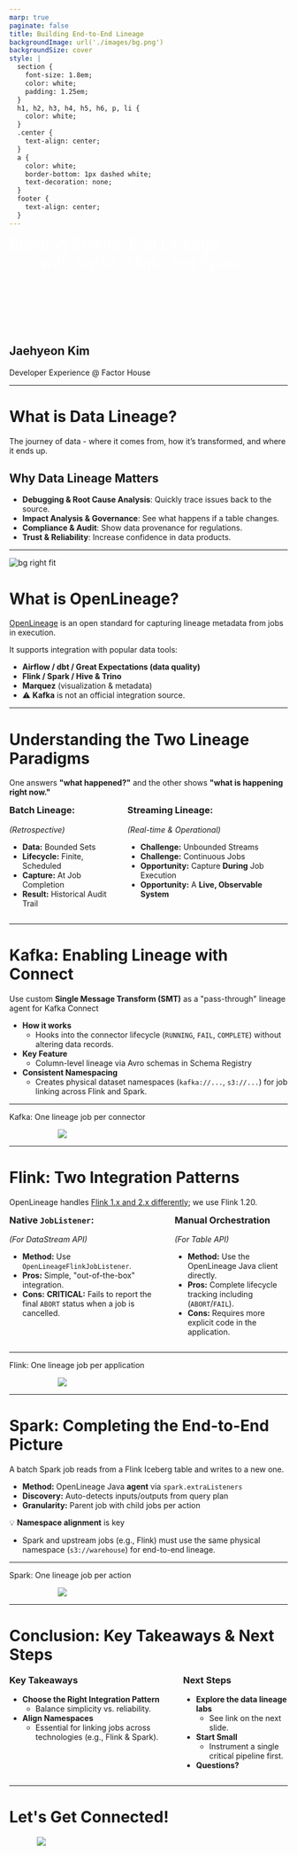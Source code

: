 ```yaml
---
marp: true
paginate: false
title: Building End-to-End Lineage
backgroundImage: url('./images/bg.png')
backgroundSize: cover
style: |
  section {
    font-size: 1.8em;
    color: white;
    padding: 1.25em;
  }
  h1, h2, h3, h4, h5, h6, p, li {
    color: white;
  }
  .center {
    text-align: center;
  }
  a {
    color: white;
    border-bottom: 1px dashed white;
    text-decoration: none;
  }
  footer {
    text-align: center;
  }
---
```


<div style="font-size: 2em; line-height: 1.2; color: white;">
  Building End-to-End Lineage<br>
  <span style="margin-left: 2em;">with Kafka, Flink, and Spark</span>
</div>

<br><br><br><br><br>

## Jaehyeon Kim
Developer Experience @ Factor House

---

# What is Data Lineage?

The journey of data - where it comes from, how it’s transformed, and where it ends up.

## Why Data Lineage Matters
- **Debugging & Root Cause Analysis**: Quickly trace issues back to the source.
- **Impact Analysis & Governance**: See what happens if a table changes.
- **Compliance & Audit**: Show data provenance for regulations.
- **Trust & Reliability**: Increase confidence in data products.

---

![bg right fit](./images/openlineage-model.png)

# What is OpenLineage?

[OpenLineage](https://openlineage.io/docs) is an open standard for capturing lineage metadata from jobs in execution.

It supports integration with popular data tools:

- **Airflow / dbt / Great Expectations (data quality)**
- **Flink / Spark / Hive & Trino**
- **Marquez** (visualization & metadata)
- ⚠️ **Kafka** is not an official integration source.

---

# Understanding the Two Lineage Paradigms

One answers **"what happened?"** and the other shows **"what is happening right now."**

<style>
.columns {
  display: grid;
  grid-template-columns: 1fr 1.5fr;
  gap: 2rem;
  text-align: left;
}
.columns h3 {
  margin-top: 0;
}
</style>

<div class="columns">
  <div>

  ### Batch Lineage:
  *(Retrospective)*

  - **Data:** Bounded Sets
  - **Lifecycle:** Finite, Scheduled
  - **Capture:** At Job Completion
  - **Result:** Historical Audit Trail

  </div>
  <div>

  ### Streaming Lineage:
  *(Real-time & Operational)*

  - **Challenge:** Unbounded Streams
  - **Challenge:** Continuous Jobs
  - **Opportunity:** Capture **During** Job Execution
  - **Opportunity:** A **Live, Observable System**

  </div>
</div>

---

# Kafka: Enabling Lineage with Connect

Use custom **Single Message Transform (SMT)** as a "pass-through" lineage agent for Kafka Connect

- **How it works**
  - Hooks into the connector lifecycle (`RUNNING`, `FAIL`, `COMPLETE`) without altering data records.
- **Key Feature**
  - Column-level lineage via Avro schemas in Schema Registry
- **Consistent Namespacing**
  - Creates physical dataset namespaces (`kafka://...`, `s3://...`) for job linking across Flink and Spark.

---

Kafka: One lineage job per connector

<img src="./images/data-lineage.gif" style="max-width:65%; max-height:80vh; display:block; margin:auto;">

---

# Flink: Two Integration Patterns

OpenLineage handles [Flink 1.x and 2.x differently](https://openlineage.io/docs/integrations/flink/about); we use Flink 1.20.

<div class="columns">
  <div>

  ### Native `JobListener`: 
  *(For DataStream API)*
  - **Method:** Use `OpenLineageFlinkJobListener`.
  - **Pros:** Simple, "out-of-the-box" integration.
  - **Cons:** **CRITICAL:** Fails to report the final `ABORT` status when a job is cancelled.

  </div>
  <div>

  ### Manual Orchestration
  *(For Table API)*
  - **Method:** Use the OpenLineage Java client directly.
  - **Pros:** Complete lifecycle tracking including (`ABORT`/`FAIL`).
  - **Cons:** Requires more explicit code in the application.

  </div>
</div>

---

Flink: One lineage job per application

<img src="./images/data-lineage.gif" style="max-width:65%; max-height:80vh; display:block; margin:auto;">

---

# Spark: Completing the End-to-End Picture

A batch Spark job reads from a Flink Iceberg table and writes to a new one.

- **Method:** OpenLineage Java **agent** via `spark.extraListeners`
- **Discovery:** Auto-detects inputs/outputs from query plan
- **Granularity:** Parent job with child jobs per action

💡 **Namespace alignment** is key
- Spark and upstream jobs (e.g., Flink) must use the same physical namespace (`s3://warehouse`) for end-to-end lineage.

---

Spark: One lineage job per action

<img src="./images/data-lineage.gif" style="max-width:65%; max-height:80vh; display:block; margin:auto;">

---

# Conclusion: Key Takeaways & Next Steps

<div class="columns">
  <div>

  ### Key Takeaways

  - **Choose the Right Integration Pattern**
    - Balance simplicity vs. reliability.
  - **Align Namespaces**
    - Essential for linking jobs across technologies (e.g., Flink & Spark).

  </div>
  <div>

  ### Next Steps

  - **Explore the data lineage labs**
    - See link on the next slide.
  - **Start Small**
    - Instrument a single critical pipeline first.
  - **Questions?**

  </div>
</div>

---

# Let's Get Connected!

<img src="./images/qr-codes.png" style="max-width:80%; max-height:80vh; display:block; margin:auto;">
